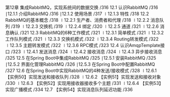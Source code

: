 第12章  集成RabbitMQ，实现系统间的数据交换  /316
12.1  认识RabbitMQ  /316
∣12.1.1  介绍RabbitMQ  /316
∣12.1.2  使用场景  /317
∣12.1.3  特性  /318
12.2  RabbitMQ的基本概念  /318
∣12.2.1  生产者、消费者和代理  /318
∣12.2.2  消息队列  /319
∣12.2.3  交换机  /319
∣12.2.4  绑定  /320
∣12.2.5  通道  /321
∣12.2.6  消息确认  /321
12.3  RabbitMQ的6种工作模式  /321
∣12.3.1  简单模式  /321
∣12.3.2  工作队列模式  /321
∣12.3.3  交换机模式  /322
∣12.3.4  Routing转发模式  /322
∣12.3.5  主题转发模式  /322
∣12.3.6  RPC模式  /323
12.4  认识AmqpTemplate接口  /323
∣12.4.1  发送消息  /324
∣12.4.2  接收消息  /324
∣12.4.3  异步接收消息  /325
12.5  在Spring Boot中集成RabbitMQ  /325
∣12.5.1  安装RabbitMQ  /325
∣12.5.2  界面化管理RabbitMQ  /326
∣12.5.3  在Spring Boot中配置RabbitMQ  /327
12.6  在Spring Boot中实现RabbitMQ的4种发送/接收模式  /328
∣12.6.1  【实例50】实现发送和接收队列  /328
∣12.6.2  【实例51】实现发送和接收对象  /330
∣12.6.3  【实例52】实现用接收器接收多个主题  /331
∣12.6.4  【实例53】实现广播模式  /334
12.7  【实例54】实现消息队列延迟功能  /336